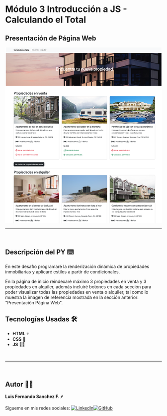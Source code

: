 # Módulo 3 Introducción a JS - Calculando el Total

## Presentación de Página Web
![Presentación Página Web](./assets/img/WebPage.png)
<br/>

---
<br/>

## Descripción del PY ⌨️
En este desafío programaré la renderización dinámica de propiedades inmobiliarias y aplicaré estilos a partir
de condicionales.

En la página de inicio reindexaré máximo 3 propiedades en venta y 3 propiedades en alquiler, además incluiré botones en cada sección para poder visualizar todas las propiedades en venta o alquiler, tal como lo muestra la imagen de referencia mostrada
en la sección anterior: "Presentación Página Web".

## Tecnologías Usadas 🛠️

- **HTML** 💀
- **CSS** 🌈
- **JS** 🧑‍💻
<br/>

---

<br>

## Autor 👨‍💻

**Luis Fernando Sanchez F. ⚡**

Sígueme en mis redes sociales: [![LinkedIn](https://img.shields.io/badge/LinkedIn-%230077B5.svg?logo=linkedin&logoColor=white)](https://www.linkedin.com/in/luis-fernando-sanchez-f-67369b2b)[![GitHub](https://img.shields.io/badge/GitHub-black?logo=github)](https://github.com/luisfersan)
<br>
